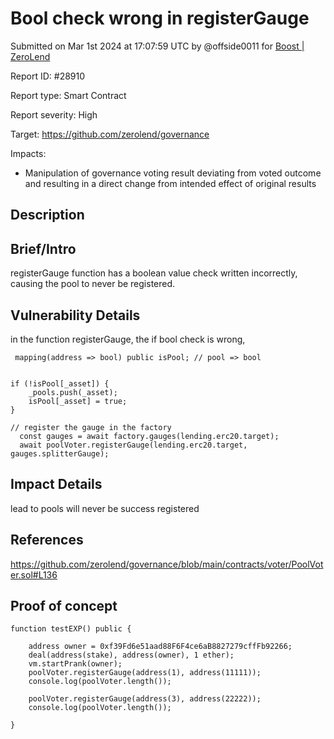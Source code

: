 
# Bool check wrong in registerGauge

Submitted on Mar 1st 2024 at 17:07:59 UTC by @offside0011 for [Boost | ZeroLend](https://immunefi.com/bounty/zerolend-boost/)

Report ID: #28910

Report type: Smart Contract

Report severity: High

Target: https://github.com/zerolend/governance

Impacts:
- Manipulation of governance voting result deviating from voted outcome and resulting in a direct change from intended effect of original results

## Description
## Brief/Intro
registerGauge function has a boolean value check written incorrectly, causing the pool to never be registered.

## Vulnerability Details
in the function registerGauge, the if bool check is wrong,
```
 mapping(address => bool) public isPool; // pool => bool


if (!isPool[_asset]) {
    _pools.push(_asset);
    isPool[_asset] = true;
}
```

```
// register the gauge in the factory
  const gauges = await factory.gauges(lending.erc20.target);
  await poolVoter.registerGauge(lending.erc20.target, gauges.splitterGauge);
```

## Impact Details
lead to pools will never be success registered

## References
https://github.com/zerolend/governance/blob/main/contracts/voter/PoolVoter.sol#L136


## Proof of concept
    function testEXP() public {

        address owner = 0xf39Fd6e51aad88F6F4ce6aB8827279cffFb92266;
        deal(address(stake), address(owner), 1 ether);
        vm.startPrank(owner);
        poolVoter.registerGauge(address(1), address(11111));
        console.log(poolVoter.length());

        poolVoter.registerGauge(address(3), address(22222));
        console.log(poolVoter.length());

    }